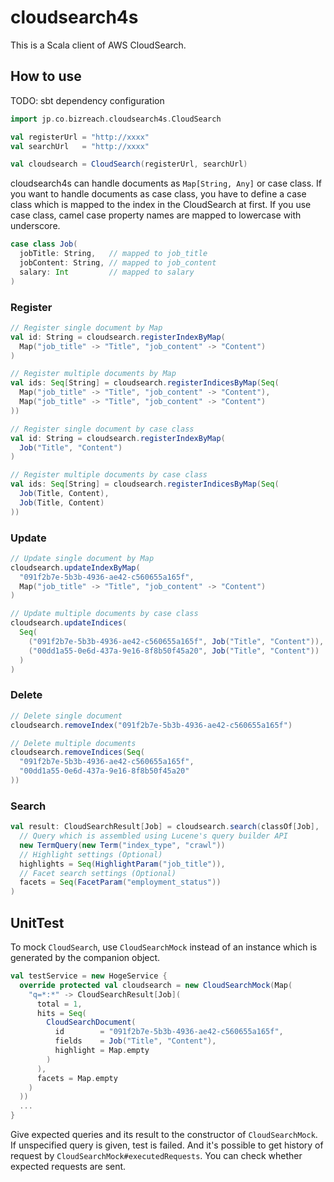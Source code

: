 cloudsearch4s
========
This is a Scala client of AWS CloudSearch.

## How to use

TODO: sbt dependency configuration

```scala
import jp.co.bizreach.cloudsearch4s.CloudSearch

val registerUrl = "http://xxxx"
val searchUrl   = "http://xxxx"

val cloudsearch = CloudSearch(registerUrl, searchUrl)
```

cloudsearch4s can handle documents as `Map[String, Any]` or case class. If you want to handle documents as case class, you have to define a case class which is mapped to the index in the CloudSearch at first.
If you use case class, camel case property names are mapped to lowercase with underscore.

```scala
case class Job(
  jobTitle: String,   // mapped to job_title
  jobContent: String, // mapped to job_content
  salary: Int         // mapped to salary
)
```

### Register

```scala
// Register single document by Map
val id: String = cloudsearch.registerIndexByMap(
  Map("job_title" -> "Title", "job_content" -> "Content")
)

// Register multiple documents by Map
val ids: Seq[String] = cloudsearch.registerIndicesByMap(Seq(
  Map("job_title" -> "Title", "job_content" -> "Content"),
  Map("job_title" -> "Title", "job_content" -> "Content")
))

// Register single document by case class
val id: String = cloudsearch.registerIndexByMap(
  Job("Title", "Content")
)

// Register multiple documents by case class
val ids: Seq[String] = cloudsearch.registerIndicesByMap(Seq(
  Job(Title, Content),
  Job(Title, Content)
))
```

### Update

```scala
// Update single document by Map
cloudsearch.updateIndexByMap(
  "091f2b7e-5b3b-4936-ae42-c560655a165f",
  Map("job_title" -> "Title", "job_content" -> "Content")
)

// Update multiple documents by case class
cloudsearch.updateIndices(
  Seq(
    ("091f2b7e-5b3b-4936-ae42-c560655a165f", Job("Title", "Content")),
    ("00dd1a55-0e6d-437a-9e16-8f8b50f45a20", Job("Title", "Content"))
  )
)
```

### Delete

```scala
// Delete single document
cloudsearch.removeIndex("091f2b7e-5b3b-4936-ae42-c560655a165f")

// Delete multiple documents
cloudsearch.removeIndices(Seq(
  "091f2b7e-5b3b-4936-ae42-c560655a165f",
  "00dd1a55-0e6d-437a-9e16-8f8b50f45a20"
))
```

### Search

```scala
val result: CloudSearchResult[Job] = cloudsearch.search(classOf[Job],
  // Query which is assembled using Lucene's query builder API
  new TermQuery(new Term("index_type", "crawl"))
  // Highlight settings (Optional)
  highlights = Seq(HighlightParam("job_title")),
  // Facet search settings (Optional)
  facets = Seq(FacetParam("employment_status"))
)
```

## UnitTest

To mock `CloudSearch`, use `CloudSearchMock` instead of an instance which is generated by the companion object.

```scala
val testService = new HogeService {
  override protected val cloudsearch = new CloudSearchMock(Map(
    "q=*:*" -> CloudSearchResult[Job](
      total = 1,
      hits = Seq(
        CloudSearchDocument(
          id        = "091f2b7e-5b3b-4936-ae42-c560655a165f",
          fields    = Job("Title", "Content"),
          highlight = Map.empty
        )
      ),
      facets = Map.empty
    )
  ))
  ...
}
```

Give expected queries and its result to the constructor of `CloudSearchMock`. If unspecified query is given, test is failed.
And it's possible to get history of request by `CloudSearchMock#executedRequests`. You can check whether expected requests are sent.
